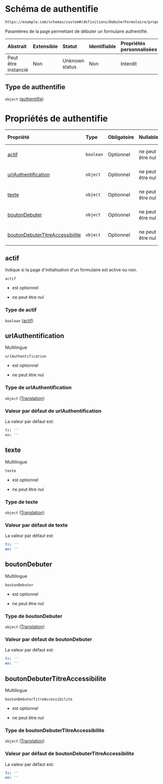 # Schéma de authentifie

```txt
https://example.com/schemas/custom#/definitions/DebuterFormulaire/properties/authentifie
```

Paramètres de la page permettant de débuter un formulaire authentifié.

| Abstrait            | Extensible | Statut         | Identifiable | Propriétés personnalisées | Propriétés Additionnelles | Limites d'accès | Défini dans                                                                        |
| :------------------ | :--------- | :------------- | :----------- | :------------------------ | :------------------------ | :-------------- | :--------------------------------------------------------------------------------- |
| Peut être instancié | Non        | Unknown status | Non          | Interdit                  | Interdit                  | aucun           | [FRW.form.schema.json\*](../out/FRW.form.schema.json "ouvrir le schéma d'origine") |

## Type de authentifie

`object` ([authentifie](frw-definitions-debuterformulaire-properties-authentifie.md))

# Propriétés de authentifie

| Propriété                                                           | Type      | Obligatoire | Nullable         | Défini par                                                                                                                                                                                                  |
| :------------------------------------------------------------------ | :-------- | :---------- | :--------------- | :---------------------------------------------------------------------------------------------------------------------------------------------------------------------------------------------------------- |
| [actif](#actif)                                                     | `boolean` | Optionnel   | ne peut être nul | [Schéma sans nom](frw-definitions-debuterformulaire-properties-authentifie-properties-actif.md "https://example.com/schemas/custom#/definitions/DebuterFormulaire/properties/authentifie/properties/actif") |
| [urlAuthentification](#urlauthentification)                         | `object`  | Optionnel   | ne peut être nul | [Schéma sans nom](frw-definitions-translation.md "https://example.com/schemas/custom#/definitions/DebuterFormulaire/properties/authentifie/properties/urlAuthentification")                                 |
| [texte](#texte)                                                     | `object`  | Optionnel   | ne peut être nul | [Schéma sans nom](frw-definitions-translation.md "https://example.com/schemas/custom#/definitions/DebuterFormulaire/properties/authentifie/properties/texte")                                               |
| [boutonDebuter](#boutondebuter)                                     | `object`  | Optionnel   | ne peut être nul | [Schéma sans nom](frw-definitions-translation.md "https://example.com/schemas/custom#/definitions/DebuterFormulaire/properties/authentifie/properties/boutonDebuter")                                       |
| [boutonDebuterTitreAccessibilite](#boutondebutertitreaccessibilite) | `object`  | Optionnel   | ne peut être nul | [Schéma sans nom](frw-definitions-translation.md "https://example.com/schemas/custom#/definitions/DebuterFormulaire/properties/authentifie/properties/boutonDebuterTitreAccessibilite")                     |

## actif

Indique si la page d'initialisation d'un formulaire est active ou non.

`actif`

*   est optionnel

*   ne peut être nul

### Type de actif

`boolean` ([actif](frw-definitions-debuterformulaire-properties-authentifie-properties-actif.md))

## urlAuthentification

Multilingue

`urlAuthentification`

*   est optionnel

*   ne peut être nul

### Type de urlAuthentification

`object` ([Translation](frw-definitions-translation.md))

### Valeur par défaut de urlAuthentification

La valeur par défaut est:

```yaml
fr: ''
en: ''

```

## texte

Multilingue

`texte`

*   est optionnel

*   ne peut être nul

### Type de texte

`object` ([Translation](frw-definitions-translation.md))

### Valeur par défaut de texte

La valeur par défaut est:

```yaml
fr: ''
en: ''

```

## boutonDebuter

Multilingue

`boutonDebuter`

*   est optionnel

*   ne peut être nul

### Type de boutonDebuter

`object` ([Translation](frw-definitions-translation.md))

### Valeur par défaut de boutonDebuter

La valeur par défaut est:

```yaml
fr: ''
en: ''

```

## boutonDebuterTitreAccessibilite

Multilingue

`boutonDebuterTitreAccessibilite`

*   est optionnel

*   ne peut être nul

### Type de boutonDebuterTitreAccessibilite

`object` ([Translation](frw-definitions-translation.md))

### Valeur par défaut de boutonDebuterTitreAccessibilite

La valeur par défaut est:

```yaml
fr: ''
en: ''

```
